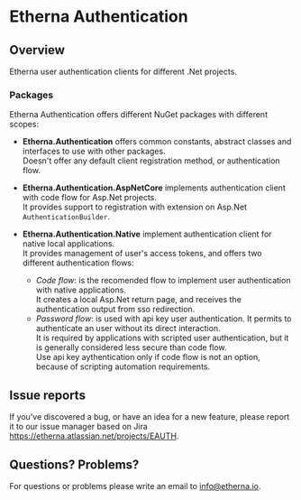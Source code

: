 # Etherna Authentication

## Overview

Etherna user authentication clients for different .Net projects.

### Packages

Etherna Authentication offers different NuGet packages with different scopes:

* **Etherna.Authentication** offers common constants, abstract classes and interfaces to use with other packages.  
Doesn't offer any default client registration method, or authentication flow.

* **Etherna.Authentication.AspNetCore** implements authentication client with code flow for Asp.Net projects.  
It provides support to registration with extension on Asp.Net `AuthenticationBuilder`.

* **Etherna.Authentication.Native** implement authentication client for native local applications.  
It provides management of user's access tokens, and offers two different authentication flows:
  * *Code flow*: is the recomended flow to implement user authentication with native applications.  
    It creates a local Asp.Net return page, and receives the authentication output from sso redirection.
  * *Password flow*: is used with api key user authentication. It permits to authenticate an user without its direct interaction.  
    It is required by applications with scripted user authentication, but it is generally considered less secure than code flow.  
    Use api key aythentication only if code flow is not an option, because of scripting automation requirements.

## Issue reports

If you've discovered a bug, or have an idea for a new feature, please report it to our issue manager based on Jira https://etherna.atlassian.net/projects/EAUTH.

## Questions? Problems?

For questions or problems please write an email to [info@etherna.io](mailto:info@etherna.io).
